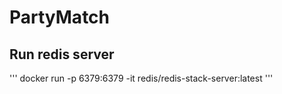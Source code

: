 # PartyMatch


## Run redis server

'''
docker run -p 6379:6379 -it redis/redis-stack-server:latest
'''
